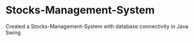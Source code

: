 # Stocks-Management-System
Created a Stocks-Management-System with database connectivity in Java Swing
